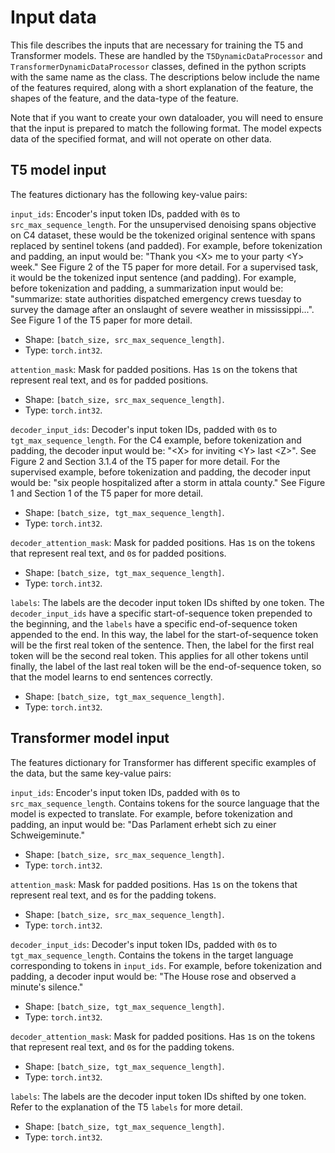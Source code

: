 # Input data 
This file describes the inputs that are necessary for training the T5 and Transformer models. These are handled by the `T5DynamicDataProcessor` and `TransformerDynamicDataProcessor` classes, defined in the python scripts with the same name as the class. The descriptions below include the name of the features required, along with a short explanation of the feature, the shapes of the feature, and the data-type of the feature. 

Note that if you want to create your own dataloader, you will need to ensure that the input is prepared to match the following format. The model expects data of the specified format, and will not operate on other data.

## T5 model input

The features dictionary has the following key-value pairs:

`input_ids`: Encoder's input token IDs, padded with `0`s to `src_max_sequence_length`. 
For the unsupervised denoising spans objective on C4 dataset, these would be the tokenized original sentence with spans replaced by sentinel tokens (and padded). For example, before tokenization and padding, an input would be: "Thank you \<X\> me to your party \<Y\> week." See Figure 2 of the T5 paper for more detail.
For a supervised task, it would be the tokenized input sentence (and padding). For example, before tokenization and padding, a summarization input would be: "summarize: state authorities dispatched emergency crews tuesday to survey the damage after an onslaught of severe weather in mississippi...". See Figure 1 of the T5 paper for more detail.

- Shape: `[batch_size, src_max_sequence_length]`.
- Type: `torch.int32`.

`attention_mask`: Mask for padded positions. Has `1`s on the tokens that represent real text, and `0`s for padded positions.

- Shape: `[batch_size, src_max_sequence_length]`.
- Type: `torch.int32`.

`decoder_input_ids`: Decoder's input token IDs, padded with `0`s to `tgt_max_sequence_length`. 
For the C4 example, before tokenization and padding, the decoder input would be: "\<X\> for inviting \<Y\> last \<Z\>". See Figure 2 and Section 3.1.4 of the T5 paper for more detail. 
For the supervised example, before tokenization and padding, the decoder input would be: "six people hospitalized after a storm in attala county." See Figure 1 and Section 1 of the T5 paper for more detail.

- Shape: `[batch_size, tgt_max_sequence_length]`.
- Type: `torch.int32`.

`decoder_attention_mask`: Mask for padded positions. Has `1`s on the tokens that represent real text, and `0`s for padded positions.

- Shape: `[batch_size, tgt_max_sequence_length]`.
- Type: `torch.int32`.

`labels`: The labels are the decoder input token IDs shifted by one token. The `decoder_input_ids` have a specific start-of-sequence token prepended to the beginning, and the `labels` have a specific end-of-sequence token appended to the end. In this way, the label for the start-of-sequence token will be the first real token of the sentence. Then, the label for the first real token will be the second real token. This applies for all other tokens until finally, the label of the last real token will be the end-of-sequence token, so that the model learns to end sentences correctly.

- Shape: `[batch_size, tgt_max_sequence_length]`.
- Type: `torch.int32`.

## Transformer model input 

The features dictionary for Transformer has different specific examples of the data, but the same key-value pairs:

`input_ids`: Encoder's input token IDs, padded with `0`s to `src_max_sequence_length`. Contains tokens for the source language that the model is expected to translate. For example, before tokenization and padding, an input would be: "Das Parlament erhebt sich zu einer Schweigeminute." 

- Shape: `[batch_size, src_max_sequence_length]`.
- Type: `torch.int32`.

`attention_mask`: Mask for padded positions. Has `1`s on the tokens that represent real text, and `0`s for the padding tokens.

- Shape: `[batch_size, src_max_sequence_length]`.
- Type: `torch.int32`.

`decoder_input_ids`: Decoder's input token IDs, padded with `0`s to `tgt_max_sequence_length`. Contains the tokens in the target language corresponding to tokens in `input_ids`. For example, before tokenization and padding, a decoder input would be: "The House rose and observed a minute's silence."
- Shape: `[batch_size, tgt_max_sequence_length]`.
- Type: `torch.int32`.

`decoder_attention_mask`: Mask for padded positions. Has `1`s on the tokens that represent real text, and `0`s for the padding tokens.

- Shape: `[batch_size, tgt_max_sequence_length]`.
- Type: `torch.int32`.


`labels`: The labels are the decoder input token IDs shifted by one token. Refer to the explanation of the T5 `labels` for more detail. 

- Shape: `[batch_size, tgt_max_sequence_length]`.
- Type: `torch.int32`.


